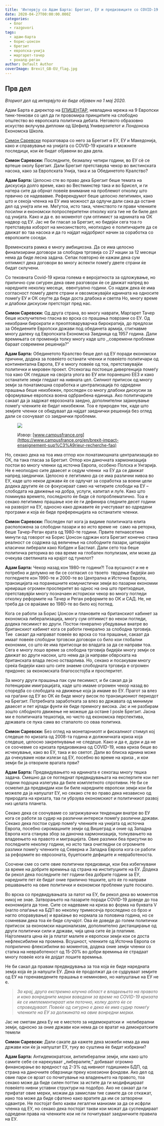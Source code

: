 ```yaml
---
title: 'Интервју со Адам Барта: Брегзит, ЕУ и предизвиците со COVID-19'
date: 2020-04-27T00:00:00.000Z
categories:
  - блог
  - razgovori
tags:
  - адам-барта
  - борис-џонсон
  - брегзит
  - европска-унија
  - маргарет-тачер
  - роналд-реган
author: Default Author
coverImage: Brexit_GB-EU_flag.jpg
---
```


## Прв дел

_Вториот дел од интервјуто ќе биде објавен на 1 мај 2020._  

Адам Барта е директор на [ЕПИЦЕНТАР](http://www.epicenternetwork.eu/about-2/), невладина мрежа на 9 Европски тинк-тенкови со цел да ги провомира принципите на слободно општество во европската политичка дебата. Неговото образовно искуство вклучува дипломи од Шефилд Универзитетот и Лондонска Економска Школа.

[Симон Саревски](https://www.facebook.com/simon.sarevski) поразговара со него за Брегзит и ЕУ, ЕУ и Македонија, како и справување на унијата со COVID-19 кризата и можните последици, кои ќе бидат објавени во два дела.

**Симон Саревски:** Последните, безмалку четири години, во ЕУ сѐ се вртеше околу Брегзит. Дали Брегзит претставува чекор во вистинската насока, како за Европската Унија, така и за Oбединетото Кралство?

**Адам Барта:** Целосно сте во право дека Брегзит беше темата на дискусија долго време, како во Вестминстер така и во Брисел, и ги натера сите да обрнат повеќе внимание на проблемот отколку што првично се надевавме. Референдумот беше целосно легитимен, како што и секоја членка на ЕУ има можност да одлучи дали сака да остане дел од унијта или не. Меѓутоа, исто така, членството ги прави членките посилни и економски попросперитетни отколку кога тие не би биле дел од унијата. Како и да е. во моментот сум оптимист за иднината на ОК надвор од ЕУ. Јас не би гласал за Брегзит, но бидејќи сега тоа го претставува изборот на мнозинството, неопходно е политичарите да се движат во таа насока и да го најдат најдобриот начин за соработка со европските соседи.

Временската рамка е многу амбициозна. Да се има целосно финализирани договори за слободна трговија со 27 нации за 12 месеци нема да биде лесна задача. Сепак повторно ќе кажам дека сум оптимист дека договори во многу аспекти помеѓу двете страни ќе бидат склучени.

Со тековната Covid-19 криза голема е веројатноста за одложување, но прилично сум сигурен дека овие разговори ќе се движат напред во наредните неколку месеци,  евентуално години. Со надеж дека ќе има согласност помеѓу двете страни и овозможувајќи иднината на односите помеѓу ЕУ и ОК сеуѓте да биде доста длабока и светла Но, многу време и длабоки дискусии претстојат пред нас.

**Симон Саревски:** Од друга страна, во многу наврати, Маргарет Тачер беше исклучително гласна во врска со прашања поврзани со ЕУ. Од неизбрани бирократи и преоптоваруварчка бирократија, до предлози  за Обедиените Европски држави под обединета армија, стигнавме многу далеку од Европската Економска Заедница од 1957 година. Дали времињата се променија толку многу каде што ,,современи проблеми бараат современи решенија?”

**Адам Барта:** Обединетото Кралство беше дел од ЕУ поради економски причини, додека за повеќето останати членки и повеќето политичари од континентална Европа, ЕУ е многу повеќе од тоа, претставувајќи политички и мировен проект. Отсекогаш постоеше дивергенција помеѓу тоа како ОК гледаше на својата улога во ЕУ или поранешно ЕЕЗ и како останатите земји гледаат на нивната цел. Силниот притисок од многу земји за понатамошна соработка и централизација по одредени прашања беше неизбежен, проследен со многу длабоки дискусии за оформување европска воена одбранбена единица. Ако политичарите сакаат да ја задржат еврозоната заедно, дополнителни зајакнување помеѓу членките ќе бидат неизбежни. Тоа е природен тек, каде што земјите членки се обидуваат да најдат заеднички решенија без оглед дали се соочуваат со заеднички проблеми.

<figure>

[![](http://libertaniabackup.local/wp-content/uploads/2020/04/Brexit_GB-EU_flag.jpg)](https://www.campusfrance.org/en/brexit-impact-enseignement-sup%C3%A9rieur-recherche-faq)

<figcaption>

Извор: [www.campusfrance.org](https://www.campusfrance.org/en/brexit-impact-enseignement-sup%C3%A9rieur-recherche-faq)

</figcaption>

</figure>

Но, секако дека на тоа има отпор кон понатамошната централизација во ОК, па така гласаа за Брегзит. Отпор кон даночната хармонизација постои во многу членки од источна Европа, особено Полска и Унгарија. Не е неопходно сите дваесет и седум членки  на ЕУ да се движат напред заеднички. Целосно е легитимно да се има различни нивоа во ЕУ, каде што некои држави ќе се одлучат за соработка за воени цели додека другите ќе се фокусираат само на четирите слободи на ЕУ – слободата на движење на добра, услуги, капитал и луѓе. Kако што поминува времето, последното ќе биде сѐ попроблематично. Тоа е секако легитимно прашање кое ќе ги дефинира следните десет години на развојот на ЕУ, односно како државите ќе учестуваат во одредени програми и која ќе биде преференцијата на останатите членки.

**Симон Саревски:** Последен пат кога ја видиме политичката елита расположена за слободни пазари и во исто време не  само на реторка, беше Тачер-Реган ерата од 1980-те години. Првите петнаесетина минути од говорот на Борис Џонсон одржан кога Брегзит конечно стана реалност се содржеа од величење на слободните пазари, цитирајќи класични либерали како Кобден и Бастиат. Дали сето тоа беше политичка реторика во ова време на глобален популизам, или може да очекува светлината на крајот од тунелот?

**Адам Барта:** Чекор назад кон 1980-те години?! Tоа вусшност и не е потребно и делумно не би се согласил со твоето  тврдење бидејќи ако погледнете кон 1990-те и 2000-те во Централна и Источна Европа, транзицијата на поранешните комунистички земји во пазарни економии креираше огромен просперитет во однос на она што претходеше, претставувјќи многу позначаен историски чекор во многу погледи отколку реформите на Тачер и Реган реформите во ОК и САД. Не, не  треба да се враќаме во 1980-те во било кој поглед.

Кога се работи за Борис Џонсон и плановите на британскиот кабинет за економска либерализација, многу сум оптимист во некои погледи, додека песимист во други. Постои генерално убедување внатре во британскиот кабинет кога се работи генерално за слободна трговија. Тие  сакаат да направат повеќе во врска со тоа прашање, сакаат да имаат повеќе слободни трговски договори со било кои глобални економии, со што ќе има притисоци во владата за да се направи тоа. Сега е многу лошо време за слободна трговија бидејќи многу земји се движат во други насоки, што нема да ја направи обврската на британската влада лесно остварлива. Но, секако и посакувам многу среќа бидејќи како што сите знаеме слободната трговија е огромен придонес за економската благосостојба и просперитет.

За многу други прашања пак сум песимист, и би сакал да ја потенцирам имиграцијата, каде што имаме огромен чекор назад во споредба со слободата на движење која ја имаме во ЕУ. Прагот за влез на граѓани од ЕУ во ОК ќе биде многу висок по транзициониот периодот на Брегзит. Потребната заработката за влез во државата од минимум дваесет и пет ијлади фунти ќе биде премногу висока. Јас и не разбирам зошто слбодното движење не можеше да остане I posle Брегзит. Јасна ми е политичката тешкотија, но чисто од економска перспектива, државата се пука сама во стапалото со оваа политика.

**Симон Саревски:** Без оглед на монетарниопт и фискалниот стимул кој следеше по кризата од 2008-та година и должничката криза која следеше, целосно закрепнување не следеше. Како и да е, дури и да не се соочевме со кризата предизвикана од COVID-19, нова криза беше во исчекување, како во ЕУ, така и во светот. Дали во блиска иднина може да очекуваме нови излези од ЕУ, посебно во време на криза , и кои земји би ја отвориле вратата први?

**Адам Барта:** Предвидувањето на иднината е секогаш многу тешка задача. Смешно да се погледнат предвидувањата на експертите кои пет години подоцна излегува да биле комплетното спротивни. Не би се осмелил да предвидам кои би биле наредните европски земји кои би можеле да ја напуштат ЕУ, но секако сте во право дека независно од природата на кризата, таа ги убрзува економскиот и политичкиот развој низ целата планета.

Секако дека се соочуваме со загрижувачки тенденции внатре во ЕУ кога се работи за судир на различни интереси помеѓу различни држави. Секако дека постои судир помеѓу членките на унијата од источна Европа, посебно сиромашните земји од Вишеград и оние од Западна Европа кога станува збор за даночна хармонизација, толкувањето на владеењето на правото и миграцијата. Овие разлики беа присутни во последните неколку години, но исто така очигледни се огромните разлики помеѓу членките од Северна и Западна Европа кога се работи за реформите во еврозоната, буџетските дефиците и невработеноста.

Соочени сме со сите овие политички предизвици, кои беа избегнувани за време на добрите времиња од страна на институциите на ЕУ. Додека би рекол дека последните пет години беа добрите години за ЕУ, наредните пет ќе бидат оние прилично тешките, што ќе го направи решавањето на овие политички и економски проблеми уште поскапо.

Во врска со предвидувањата за патот на ЕУ, би рекол дека во моментов никој не знае. Затворањето на пазарите поради COVID-19 доведе до тоа економијата да тоне. Сите се надеваме на криза во форма на буквата V (нагло опаѓање на БДП во неколку тримесечја проследено со брзо и нагло опоравување) и враќање во нормала за половина година, но се сомневам дека тоа ќе биде случајот. Ова ќе доведе до голем политички притисок за економски национализам, дополнително дистанцирање од други политички сили и држави, чија цена сите ќе ја платиме. Најголемата цена ќе ја платат малите и европски земји кои се доста нефлексибилни на промена. Всушност, членките од Источна Европа се поприлично флексибилни во моментов, додека оние земји членки со стапка на невработеност од 15-20% во добри времиња ќе страдаат многу повеќе кога ќе дојдат лошите времиња.

Не би сакал да правам предвидувања за тоа која ќе биде наредната земја која ќе ја напушти ЕУ. Дека ќе продолжат да се судруваат земјите од ЕУ на горенаведените прашања е неминовно, но напуштање на ЕУ не е.

> _За крај, друга екстремно клучна област е владеењето на правото и како вонредните мерки воведени за време на COVID-19 кризата ќе се имплементираат или поточно, колку долго ќе се спроведуваат. Повеќе од сигурно е дека ќе има судир помеѓу членките на ЕУ за должината на овие вонредни мерки._

Јас не сметам дека Еу не е местото за недемократски и  нелиберални земји, односно за оние држави кои нема да се вратат на демократските темели

**Симон Саревски:** Дали сакате да кажете дека можеби нема да има држави кои ќе ја напуштат ЕУ, туку во суштина ќе бидат избркани?

**Адам Барта:** Антидемoкратски, антилиберални земји, или како што самите себе се нарекуваат „либералите,” добиваат огромнo финансирање во вредност од 2-3% од нивниот годишниен БДП, од страна на даночните обврзници преку кохезиони фондови. Ако дел од овие пари се врзат со почитување на владеењето на правото, тоа секако може да биде силен поттик за истите да ги модифицираат повеќето нивни уставни структури на подобро. Ако не сакаат да ги прифатат овие мерки, можам да замислам тие самите да се откажат, иако тоа може да биде сфатено како вратите да им се затворени одвантре. Не постојат било какви легалгни манизми за да се исфрли членка од ЕУ, но секако дека постојат такви кои можат да суспендираат одредени права на членките кои не ги почитуваат заедничките правила на ЕУ.
